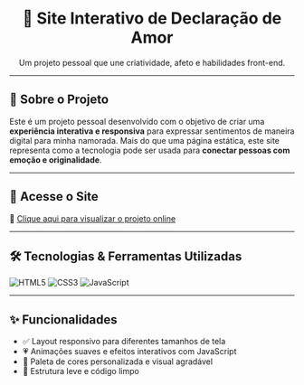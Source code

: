 <h1 align="center">💌 Site Interativo de Declaração de Amor</h1>
<p align="center">
  Um projeto pessoal que une criatividade, afeto e habilidades front-end.
</p>

---

## 🧠 Sobre o Projeto

Este é um projeto pessoal desenvolvido com o objetivo de criar uma **experiência interativa e responsiva** para expressar sentimentos de maneira digital para minha namorada. Mais do que uma página estática, este site representa como a tecnologia pode ser usada para **conectar pessoas com emoção e originalidade**.

---

## 🔗 Acesse o Site

📎 [Clique aqui para visualizar o projeto online](https://wallacebrunospsouza.github.io/Declaracao_amor)

---

## 🛠 Tecnologias & Ferramentas Utilizadas

![HTML5](https://img.shields.io/badge/HTML5-E34F26?style=flat&logo=html5&logoColor=white)
![CSS3](https://img.shields.io/badge/CSS3-1572B6?style=flat&logo=css3&logoColor=white)
![JavaScript](https://img.shields.io/badge/JavaScript-F7DF1E?style=flat&logo=javascript&logoColor=black)

---

## ✨ Funcionalidades

- ✅ Layout responsivo para diferentes tamanhos de tela
- 💗 Animações suaves e efeitos interativos com JavaScript
- 🌈 Paleta de cores personalizada e visual agradável
- 📝 Estrutura leve e código limpo
